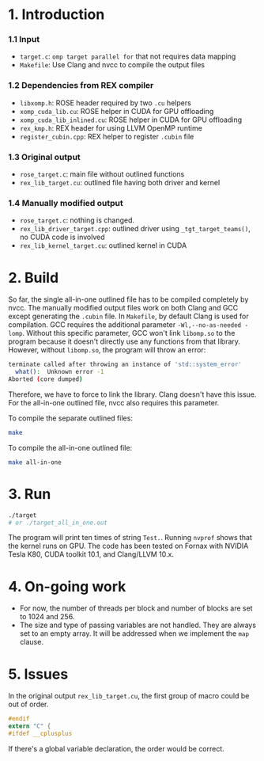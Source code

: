 # 1. Introduction

### 1.1 Input
- `target.c`: `omp target parallel for` that not requires data mapping
- `Makefile`: Use Clang and nvcc to compile the output files

### 1.2 Dependencies from REX compiler
- `libxomp.h`: ROSE header required by two `.cu` helpers
- `xomp_cuda_lib.cu`: ROSE helper in CUDA for GPU offloading
- `xomp_cuda_lib_inlined.cu`: ROSE helper in CUDA for GPU offloading
- `rex_kmp.h`: REX header for using LLVM OpenMP runtime
- `register_cubin.cpp`: REX helper to register `.cubin` file

### 1.3 Original output
- `rose_target.c`: main file without outlined functions
- `rex_lib_target.cu`: outlined file having both driver and kernel

### 1.4 Manually modified output
- `rose_target.c`: nothing is changed.
- `rex_lib_driver_target.cpp`: outlined driver using `_tgt_target_teams()`, no CUDA code is involved
- `rex_lib_kernel_target.cu`: outlined kernel in CUDA

# 2. Build

So far, the single all-in-one outlined file has to be compiled completely by nvcc. The manually modified output files work on both Clang and GCC except generating the `.cubin` file.
In `Makefile`, by default Clang is used for compilation. GCC requires the additional parameter `-Wl,--no-as-needed -lomp`.
Without this specific parameter, GCC won't link `libomp.so` to the program because it doesn't directly use any functions from that library.
However, without `libomp.so`, the program will throw an error:
```bash
terminate called after throwing an instance of 'std::system_error'
  what():  Unknown error -1
Aborted (core dumped)
```
Therefore, we have to force to link the library. Clang doesn't have this issue. For the all-in-one outlined file, nvcc also requires this parameter.

To compile the separate outlined files:
```bash
make
```

To compile the all-in-one outlined file:
```bash
make all-in-one
```


# 3. Run

```bash
./target
# or ./target_all_in_one.out
```

The program will print ten times of string `Test.`. Running `nvprof` shows that the kernel runs on GPU.
The code has been tested on Fornax with NVIDIA Tesla K80, CUDA toolkit 10.1, and Clang/LLVM 10.x.

# 4. On-going work

- For now, the number of threads per block and number of blocks are set to 1024 and 256.
- The size and type of passing variables are not handled. They are always set to an empty array. It will be addressed when we implement the `map` clause.


# 5. Issues

In the original output `rex_lib_target.cu`, the first group of macro could be out of order.
```c
#endif
extern "C" {
#ifdef __cplusplus
```
If there's a global variable declaration, the order would be correct.
